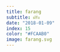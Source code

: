 ```yaml
---
title: farang
subtitle: ฝรั่ง
date: "2018-01-09"
index: 15
color: "#FCAAB0"
image: farang.svg
---
```



